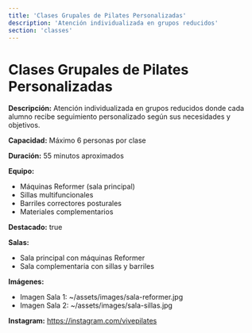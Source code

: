 ```yaml
---
title: 'Clases Grupales de Pilates Personalizadas'
description: 'Atención individualizada en grupos reducidos'
section: 'classes'
---
```


# Clases Grupales de Pilates Personalizadas

**Descripción:** Atención individualizada en grupos reducidos donde cada alumno recibe seguimiento personalizado según sus necesidades y objetivos.

**Capacidad:** Máximo 6 personas por clase

**Duración:** 55 minutos aproximados

**Equipo:**

- Máquinas Reformer (sala principal)
- Sillas multifuncionales
- Barriles correctores posturales
- Materiales complementarios

**Destacado:** true

**Salas:**

- Sala principal con máquinas Reformer
- Sala complementaria con sillas y barriles

**Imágenes:**

- Imagen Sala 1: ~/assets/images/sala-reformer.jpg
- Imagen Sala 2: ~/assets/images/sala-sillas.jpg

**Instagram:** https://instagram.com/vivepilates
